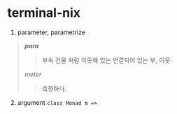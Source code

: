 # terminal-nix
1. parameter, parametrize
> **_para_**
>> 부속 건물 처럼 이웃해 있는 연결되어 있는 
>> 부, 이웃
>
> _meter_
>> 측정하다.

2. argument
```class Monad m =>```
